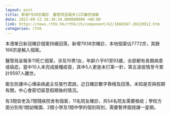 ```yaml
---
layout: post
title: 新增7938宗確診　醫管局呈報多11宗離世個案
date: 2022-09-12 16:39:34.000000000 +08:00
link: https://news.rthk.hk/rthk/ch/component/k2/1666507-20220912.htm
categories: rthk
---
```


本港單日新冠確診個案持續回落，新增7938宗確診，本地個案佔7772宗，其餘166宗是輸入個案。

醫管局呈報多11死亡個案，涉及10男1女，年齡介乎61至93歲，全部都有長期病患或癌症。當中10人未完成接種疫苗，其中5人更是未打第一針，第五波疫情至今累計9597人離世。

衞生防護中心傳染病處主任張竹君說，近日確診數字靠穩及回落，未知是否與假期有關，中心會密切留意假期後的情況。

有3間安老及7間殘疾院舍有個案，11名院友確診，共54名院友需要檢疫；學校方面分別有1間幼稚園、2間小學及1間中學的個別班別，需要暫停面授課一星期。
